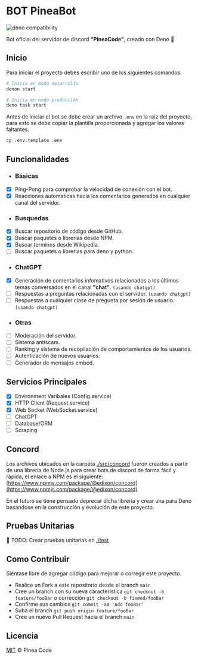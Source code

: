 # BOT PineaBot

![deno compatibility](https://shield.deno.dev/deno/1.31)

Bot oficial del servidor de discord **"PineaCode"**, creado con Deno 🦕

## Inicio

Para iniciar el proyecto debes escribir uno de los siguientes comandos.
```sh
# Inicia en modo desarrollo
denon start

# Inicia en modo producción
deno task start
```

Antes de iniciar el bot se debe crear un archivo `.env` en la raiz del proyecto, para esto se debe copiar la plantilla proporcionada y agregar los valores faltantes.
```sh
cp .env.template .env
```

## Funcionalidades
- ### Básicas
- [x] Ping-Pong para comprobar la velocidad de conexión con el bot.
- [x] Reacciones automaticas hacia los comentarios generados en cualquier canal del servidor.

- ### Busquedas
- [x] Buscar repositorio de código desde GitHub.
- [x] Buscar paquetes o librerías desde NPM.
- [x] Buscar terminos desde Wikipedia.
- [ ] Buscar paquetes o librerias para deno y python.

- ### ChatGPT
- [x] Generación de comentarios infomativos relacionados a los últimos temas conversados en el canal **"chat"**. `(usando chatgpt)`
- [ ] Respuestas a preguntas relacionadas con el servidor. `(usando chatgpt)`
- [ ] Respuestas a cualquier clase de pregunta por sesión de usuario. `(usando chatgpt)`

- ### Otras
- [ ] Moderación del servidor.
- [ ] Sistema antiscam.
- [ ] Ranking y sistema de recopilación de comportamientos de los usuarios.
- [ ] Autenticación de nuevos usuarios.
- [ ] Generador de mensajes embed.

## Servicios Principales

- [x] Environment Varibales (Config.service)
- [x] HTTP Client (Request.service)
- [x] Web Socket (WebSocket.service)
- [ ] ChatGPT
- [ ] Database/ORM
- [ ] Scraping

## Concord

Los archivos ubicados en la carpeta [./src/concord](./src/concord/) fueron creados a partir de una librería de Node.js
para crear bots de discord de forma fácil y rápida, el enlace a NPM es el siguiente: [https://www.npmjs.com/package/@edixon/concord](https://www.npmjs.com/package/@edixon/concord)

En el futuro se tiene pensado deprecar dicha librería y crear una para Deno basandose en la construcción y evolución de este proyecto.

## Pruebas Unitarias

🥺 TODO: Crear pruebas unitarias en [./test](./test/)

## Como Contribuir
Siéntase libre de agregar código para mejorar o corregir este proyecto.

- Realice un Fork a este repositorio desde el branch `main`
- Cree un branch con su nueva caracteristica `git checkout -b feature/fooBar` o corrección `git checkout -b fixmed/fooBar`
- Confirme sus cambios `git commit -am 'Add fooBar'`
- Suba el branch `git push origin feature/fooBar`
- Cree un nuevo Pull Request hacia el branch `main`

## Licencia

[MIT](https://github.com/PineaCode/bot-pineabot/blob/main/LICENSE) &copy; Pinea Code
